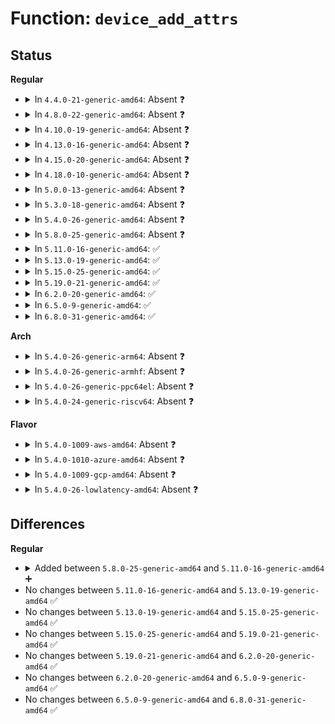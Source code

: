 # Function: <code>device_add_attrs</code>

## Status
<b>Regular</b>
<ul>
<li>
<details>
<summary>In <code>4.4.0-21-generic-amd64</code>: Absent ❓</summary>

```json
{
  "name": "device_add_attrs",
  "collision_type": "Static-Static Collision",
  "inline_type": "Full",
  "funcs": [
    {
      "addr": 18446744071584384583,
      "name": "device_add_attrs",
      "external": false,
      "loc": "drivers/base/core.c:469",
      "file": "drivers/base/core.c",
      "inline": "not declared, inlined",
      "caller_inline": [
        "drivers/base/core.c:device_add"
      ],
      "caller_func": []
    },
    {
      "addr": 18446744071584393830,
      "name": "device_add_attrs",
      "external": false,
      "loc": "drivers/base/bus.c:470",
      "file": "drivers/base/bus.c",
      "inline": "not declared, inlined",
      "caller_inline": [
        "drivers/base/bus.c:bus_add_device"
      ],
      "caller_func": []
    }
  ],
  "symbols": []
}
```
</details>
</li>
<li>
<details>
<summary>In <code>4.8.0-22-generic-amd64</code>: Absent ❓</summary>

```json
{
  "name": "device_add_attrs",
  "collision_type": "Static-Static Collision",
  "inline_type": "Full",
  "funcs": [
    {
      "addr": 18446744071584719701,
      "name": "device_add_attrs",
      "external": false,
      "loc": "drivers/base/core.c:469",
      "file": "drivers/base/core.c",
      "inline": "not declared, inlined",
      "caller_inline": [
        "drivers/base/core.c:device_add"
      ],
      "caller_func": []
    },
    {
      "addr": 18446744071584728718,
      "name": "device_add_attrs",
      "external": false,
      "loc": "drivers/base/bus.c:469",
      "file": "drivers/base/bus.c",
      "inline": "not declared, inlined",
      "caller_inline": [
        "drivers/base/bus.c:bus_add_device"
      ],
      "caller_func": []
    }
  ],
  "symbols": []
}
```
</details>
</li>
<li>
<details>
<summary>In <code>4.10.0-19-generic-amd64</code>: Absent ❓</summary>

```json
{
  "name": "device_add_attrs",
  "collision_type": "Static-Static Collision",
  "inline_type": "Full",
  "funcs": [
    {
      "addr": 18446744071584909377,
      "name": "device_add_attrs",
      "external": false,
      "loc": "drivers/base/core.c:1035",
      "file": "drivers/base/core.c",
      "inline": "not declared, inlined",
      "caller_inline": [
        "drivers/base/core.c:device_add"
      ],
      "caller_func": []
    },
    {
      "addr": 18446744071584918510,
      "name": "device_add_attrs",
      "external": false,
      "loc": "drivers/base/bus.c:469",
      "file": "drivers/base/bus.c",
      "inline": "not declared, inlined",
      "caller_inline": [
        "drivers/base/bus.c:bus_add_device"
      ],
      "caller_func": []
    }
  ],
  "symbols": []
}
```
</details>
</li>
<li>
<details>
<summary>In <code>4.13.0-16-generic-amd64</code>: Absent ❓</summary>

```json
{
  "name": "device_add_attrs",
  "collision_type": "Unique Static",
  "inline_type": "Full",
  "funcs": [
    {
      "addr": 18446744071584994731,
      "name": "device_add_attrs",
      "external": false,
      "loc": "drivers/base/core.c:1033",
      "file": "drivers/base/core.c",
      "inline": "not declared, inlined",
      "caller_inline": [
        "drivers/base/core.c:device_add"
      ],
      "caller_func": []
    }
  ],
  "symbols": []
}
```
</details>
</li>
<li>
<details>
<summary>In <code>4.15.0-20-generic-amd64</code>: Absent ❓</summary>

```json
{
  "name": "device_add_attrs",
  "collision_type": "Unique Static",
  "inline_type": "Full",
  "funcs": [
    {
      "addr": 18446744071585416622,
      "name": "device_add_attrs",
      "external": false,
      "loc": "drivers/base/core.c:1168",
      "file": "drivers/base/core.c",
      "inline": "not declared, inlined",
      "caller_inline": [
        "drivers/base/core.c:device_add"
      ],
      "caller_func": []
    }
  ],
  "symbols": []
}
```
</details>
</li>
<li>
<details>
<summary>In <code>4.18.0-10-generic-amd64</code>: Absent ❓</summary>

```json
{
  "name": "device_add_attrs",
  "collision_type": "Unique Static",
  "inline_type": "Full",
  "funcs": [
    {
      "addr": 18446744071585659284,
      "name": "device_add_attrs",
      "external": false,
      "loc": "drivers/base/core.c:1210",
      "file": "drivers/base/core.c",
      "inline": "not declared, inlined",
      "caller_inline": [
        "drivers/base/core.c:device_add"
      ],
      "caller_func": []
    }
  ],
  "symbols": []
}
```
</details>
</li>
<li>
<details>
<summary>In <code>5.0.0-13-generic-amd64</code>: Absent ❓</summary>

```json
{
  "name": "device_add_attrs",
  "collision_type": "Unique Static",
  "inline_type": "Full",
  "funcs": [
    {
      "addr": 18446744071585785628,
      "name": "device_add_attrs",
      "external": false,
      "loc": "drivers/base/core.c:1284",
      "file": "drivers/base/core.c",
      "inline": "not declared, inlined",
      "caller_inline": [
        "drivers/base/core.c:device_add"
      ],
      "caller_func": []
    }
  ],
  "symbols": []
}
```
</details>
</li>
<li>
<details>
<summary>In <code>5.3.0-18-generic-amd64</code>: Absent ❓</summary>

```json
{
  "name": "device_add_attrs",
  "collision_type": "Unique Static",
  "inline_type": "Full",
  "funcs": [
    {
      "addr": 18446744071586016342,
      "name": "device_add_attrs",
      "external": false,
      "loc": "drivers/base/core.c:1429",
      "file": "drivers/base/core.c",
      "inline": "not declared, inlined",
      "caller_inline": [
        "drivers/base/core.c:device_add"
      ],
      "caller_func": []
    }
  ],
  "symbols": []
}
```
</details>
</li>
<li>
<details>
<summary>In <code>5.4.0-26-generic-amd64</code>: Absent ❓</summary>

```json
{
  "name": "device_add_attrs",
  "collision_type": "Unique Static",
  "inline_type": "Full",
  "funcs": [
    {
      "addr": 18446744071586164054,
      "name": "device_add_attrs",
      "external": false,
      "loc": "drivers/base/core.c:1466",
      "file": "drivers/base/core.c",
      "inline": "not declared, inlined",
      "caller_inline": [
        "drivers/base/core.c:device_add"
      ],
      "caller_func": []
    }
  ],
  "symbols": []
}
```
</details>
</li>
<li>
<details>
<summary>In <code>5.8.0-25-generic-amd64</code>: Absent ❓</summary>

```json
{
  "name": "device_add_attrs",
  "collision_type": "Unique Static",
  "inline_type": "Full",
  "funcs": [
    {
      "addr": 18446744071586922340,
      "name": "device_add_attrs",
      "external": false,
      "loc": "drivers/base/core.c:1944",
      "file": "drivers/base/core.c",
      "inline": "not declared, inlined",
      "caller_inline": [
        "drivers/base/core.c:device_add"
      ],
      "caller_func": []
    }
  ],
  "symbols": []
}
```
</details>
</li>
<li>
<details>
<summary>In <code>5.11.0-16-generic-amd64</code>: ✅</summary>

```c
int device_add_attrs(struct device * dev)
```

```json
{
  "name": "device_add_attrs",
  "collision_type": "Unique Static",
  "inline_type": "No",
  "funcs": [
    {
      "addr": 18446744071586998960,
      "name": "device_add_attrs",
      "external": false,
      "loc": "drivers/base/core.c:2345",
      "file": "drivers/base/core.c",
      "inline": "seen, unknown",
      "caller_inline": [],
      "caller_func": [
        "drivers/base/core.c:device_add"
      ]
    }
  ],
  "symbols": [
    {
      "addr": 18446744071586998960,
      "name": "device_add_attrs",
      "section": ".text",
      "bind": "STB_LOCAL",
      "size": 356
    }
  ]
}
```
</details>
</li>
<li>
<details>
<summary>In <code>5.13.0-19-generic-amd64</code>: ✅</summary>

```c
int device_add_attrs(struct device * dev)
```

```json
{
  "name": "device_add_attrs",
  "collision_type": "Unique Static",
  "inline_type": "No",
  "funcs": [
    {
      "addr": 18446744071586881392,
      "name": "device_add_attrs",
      "external": false,
      "loc": "drivers/base/core.c:2557",
      "file": "drivers/base/core.c",
      "inline": "seen, unknown",
      "caller_inline": [],
      "caller_func": [
        "drivers/base/core.c:device_add"
      ]
    }
  ],
  "symbols": [
    {
      "addr": 18446744071586881392,
      "name": "device_add_attrs",
      "section": ".text",
      "bind": "STB_LOCAL",
      "size": 361
    }
  ]
}
```
</details>
</li>
<li>
<details>
<summary>In <code>5.15.0-25-generic-amd64</code>: ✅</summary>

```c
int device_add_attrs(struct device * dev)
```

```json
{
  "name": "device_add_attrs",
  "collision_type": "Unique Static",
  "inline_type": "No",
  "funcs": [
    {
      "addr": 18446744071587442928,
      "name": "device_add_attrs",
      "external": false,
      "loc": "drivers/base/core.c:2613",
      "file": "drivers/base/core.c",
      "inline": "seen, unknown",
      "caller_inline": [],
      "caller_func": [
        "drivers/base/core.c:device_add"
      ]
    }
  ],
  "symbols": [
    {
      "addr": 18446744071587442928,
      "name": "device_add_attrs",
      "section": ".text",
      "bind": "STB_LOCAL",
      "size": 447
    }
  ]
}
```
</details>
</li>
<li>
<details>
<summary>In <code>5.19.0-21-generic-amd64</code>: ✅</summary>

```c
int device_add_attrs(struct device * dev)
```

```json
{
  "name": "device_add_attrs",
  "collision_type": "Unique Static",
  "inline_type": "No",
  "funcs": [
    {
      "addr": 18446744071588767824,
      "name": "device_add_attrs",
      "external": false,
      "loc": "drivers/base/core.c:2624",
      "file": "drivers/base/core.c",
      "inline": "seen, unknown",
      "caller_inline": [],
      "caller_func": [
        "drivers/base/core.c:device_add"
      ]
    }
  ],
  "symbols": [
    {
      "addr": 18446744071588767824,
      "name": "device_add_attrs",
      "section": ".text",
      "bind": "STB_LOCAL",
      "size": 552
    }
  ]
}
```
</details>
</li>
<li>
<details>
<summary>In <code>6.2.0-20-generic-amd64</code>: ✅</summary>

```c
int device_add_attrs(struct device * dev)
```

```json
{
  "name": "device_add_attrs",
  "collision_type": "Unique Static",
  "inline_type": "No",
  "funcs": [
    {
      "addr": 18446744071590261488,
      "name": "device_add_attrs",
      "external": false,
      "loc": "drivers/base/core.c:2822",
      "file": "drivers/base/core.c",
      "inline": "seen, unknown",
      "caller_inline": [],
      "caller_func": [
        "drivers/base/core.c:device_add"
      ]
    }
  ],
  "symbols": [
    {
      "addr": 18446744071590261488,
      "name": "device_add_attrs",
      "section": ".text",
      "bind": "STB_LOCAL",
      "size": 552
    }
  ]
}
```
</details>
</li>
<li>
<details>
<summary>In <code>6.5.0-9-generic-amd64</code>: ✅</summary>

```c
int device_add_attrs(struct device * dev)
```

```json
{
  "name": "device_add_attrs",
  "collision_type": "Unique Static",
  "inline_type": "No",
  "funcs": [
    {
      "addr": 18446744071590581024,
      "name": "device_add_attrs",
      "external": false,
      "loc": "drivers/base/core.c:2828",
      "file": "drivers/base/core.c",
      "inline": "seen, unknown",
      "caller_inline": [],
      "caller_func": [
        "drivers/base/core.c:device_add"
      ]
    }
  ],
  "symbols": [
    {
      "addr": 18446744071590581024,
      "name": "device_add_attrs",
      "section": ".text",
      "bind": "STB_LOCAL",
      "size": 552
    }
  ]
}
```
</details>
</li>
<li>
<details>
<summary>In <code>6.8.0-31-generic-amd64</code>: ✅</summary>

```c
int device_add_attrs(struct device * dev)
```

```json
{
  "name": "device_add_attrs",
  "collision_type": "Unique Static",
  "inline_type": "No",
  "funcs": [
    {
      "addr": 18446744071590939472,
      "name": "device_add_attrs",
      "external": false,
      "loc": "drivers/base/core.c:2843",
      "file": "drivers/base/core.c",
      "inline": "seen, unknown",
      "caller_inline": [],
      "caller_func": [
        "drivers/base/core.c:device_add"
      ]
    }
  ],
  "symbols": [
    {
      "addr": 18446744071590939472,
      "name": "device_add_attrs",
      "section": ".text",
      "bind": "STB_LOCAL",
      "size": 552
    }
  ]
}
```
</details>
</li>
</ul>
<b>Arch</b>
<ul>
<li>
<details>
<summary>In <code>5.4.0-26-generic-arm64</code>: Absent ❓</summary>

```json
{
  "name": "device_add_attrs",
  "collision_type": "Unique Static",
  "inline_type": "Full",
  "funcs": [
    {
      "addr": 18446603336498959236,
      "name": "device_add_attrs",
      "external": false,
      "loc": "drivers/base/core.c:1466",
      "file": "drivers/base/core.c",
      "inline": "not declared, inlined",
      "caller_inline": [
        "drivers/base/core.c:device_add"
      ],
      "caller_func": []
    }
  ],
  "symbols": []
}
```
</details>
</li>
<li>
<details>
<summary>In <code>5.4.0-26-generic-armhf</code>: Absent ❓</summary>

```json
{
  "name": "device_add_attrs",
  "collision_type": "Unique Static",
  "inline_type": "Full",
  "funcs": [
    {
      "addr": 3231529764,
      "name": "device_add_attrs",
      "external": false,
      "loc": "drivers/base/core.c:1466",
      "file": "drivers/base/core.c",
      "inline": "not declared, inlined",
      "caller_inline": [
        "drivers/base/core.c:device_add"
      ],
      "caller_func": []
    }
  ],
  "symbols": []
}
```
</details>
</li>
<li>
<details>
<summary>In <code>5.4.0-26-generic-ppc64el</code>: Absent ❓</summary>

```json
{
  "name": "device_add_attrs",
  "collision_type": "Unique Static",
  "inline_type": "Full",
  "funcs": [
    {
      "addr": 13835058055292103884,
      "name": "device_add_attrs",
      "external": false,
      "loc": "drivers/base/core.c:1466",
      "file": "drivers/base/core.c",
      "inline": "not declared, inlined",
      "caller_inline": [
        "drivers/base/core.c:device_add"
      ],
      "caller_func": []
    }
  ],
  "symbols": []
}
```
</details>
</li>
<li>
<details>
<summary>In <code>5.4.0-24-generic-riscv64</code>: Absent ❓</summary>

```json
{
  "name": "device_add_attrs",
  "collision_type": "Unique Static",
  "inline_type": "Full",
  "funcs": [
    {
      "addr": 18446743936276340936,
      "name": "device_add_attrs",
      "external": false,
      "loc": "drivers/base/core.c:1466",
      "file": "drivers/base/core.c",
      "inline": "not declared, inlined",
      "caller_inline": [
        "drivers/base/core.c:device_add"
      ],
      "caller_func": []
    }
  ],
  "symbols": []
}
```
</details>
</li>
</ul>
<b>Flavor</b>
<ul>
<li>
<details>
<summary>In <code>5.4.0-1009-aws-amd64</code>: Absent ❓</summary>

```json
{
  "name": "device_add_attrs",
  "collision_type": "Unique Static",
  "inline_type": "Full",
  "funcs": [
    {
      "addr": 18446744071585924422,
      "name": "device_add_attrs",
      "external": false,
      "loc": "drivers/base/core.c:1466",
      "file": "drivers/base/core.c",
      "inline": "not declared, inlined",
      "caller_inline": [
        "drivers/base/core.c:device_add"
      ],
      "caller_func": []
    }
  ],
  "symbols": []
}
```
</details>
</li>
<li>
<details>
<summary>In <code>5.4.0-1010-azure-amd64</code>: Absent ❓</summary>

```json
{
  "name": "device_add_attrs",
  "collision_type": "Unique Static",
  "inline_type": "Full",
  "funcs": [
    {
      "addr": 18446744071585773558,
      "name": "device_add_attrs",
      "external": false,
      "loc": "drivers/base/core.c:1466",
      "file": "drivers/base/core.c",
      "inline": "not declared, inlined",
      "caller_inline": [
        "drivers/base/core.c:device_add"
      ],
      "caller_func": []
    }
  ],
  "symbols": []
}
```
</details>
</li>
<li>
<details>
<summary>In <code>5.4.0-1009-gcp-amd64</code>: Absent ❓</summary>

```json
{
  "name": "device_add_attrs",
  "collision_type": "Unique Static",
  "inline_type": "Full",
  "funcs": [
    {
      "addr": 18446744071586114070,
      "name": "device_add_attrs",
      "external": false,
      "loc": "drivers/base/core.c:1466",
      "file": "drivers/base/core.c",
      "inline": "not declared, inlined",
      "caller_inline": [
        "drivers/base/core.c:device_add"
      ],
      "caller_func": []
    }
  ],
  "symbols": []
}
```
</details>
</li>
<li>
<details>
<summary>In <code>5.4.0-26-lowlatency-amd64</code>: Absent ❓</summary>

```json
{
  "name": "device_add_attrs",
  "collision_type": "Unique Static",
  "inline_type": "Full",
  "funcs": [
    {
      "addr": 18446744071586221878,
      "name": "device_add_attrs",
      "external": false,
      "loc": "drivers/base/core.c:1466",
      "file": "drivers/base/core.c",
      "inline": "not declared, inlined",
      "caller_inline": [
        "drivers/base/core.c:device_add"
      ],
      "caller_func": []
    }
  ],
  "symbols": []
}
```
</details>
</li>
</ul>

## Differences
<b>Regular</b>
<ul>
<li>
<details>
<summary>Added between <code>5.8.0-25-generic-amd64</code> and <code>5.11.0-16-generic-amd64</code> ➕</summary>

```c
int device_add_attrs(struct device * dev)
```
</details>
</li>
<li>
No changes between <code>5.11.0-16-generic-amd64</code> and <code>5.13.0-19-generic-amd64</code> ✅
</li>
<li>
No changes between <code>5.13.0-19-generic-amd64</code> and <code>5.15.0-25-generic-amd64</code> ✅
</li>
<li>
No changes between <code>5.15.0-25-generic-amd64</code> and <code>5.19.0-21-generic-amd64</code> ✅
</li>
<li>
No changes between <code>5.19.0-21-generic-amd64</code> and <code>6.2.0-20-generic-amd64</code> ✅
</li>
<li>
No changes between <code>6.2.0-20-generic-amd64</code> and <code>6.5.0-9-generic-amd64</code> ✅
</li>
<li>
No changes between <code>6.5.0-9-generic-amd64</code> and <code>6.8.0-31-generic-amd64</code> ✅
</li>
</ul>
